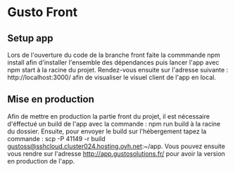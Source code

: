 # Gusto Front 

## Setup app

Lors de l'ouverture du code de la branche front faite la commmande npm install afin d'installer l'ensemble des dépendances puis lancer l'app avec npm start à la racine du projet. Rendez-vous ensuite sur l'adresse suivante : http://localhost:3000/ afin de visualiser le visuel client de l'app en local.

## Mise en production 

Afin de mettre en production la partie front du projet, il est nécessaire d'éffectué un build de l'app avec la commande : npm run build à la racine du dossier. Ensuite, pour envoyer le build sur l'hébergement tapez la commande : scp -P 41149 -r build  gustoss@sshcloud.cluster024.hosting.ovh.net:~/app. 
Vous pouvez ensuite vous rendre sur l'adresse http://app.gustosolutions.fr/ pour avoir la version en production de l'app.

